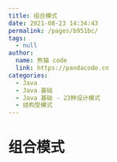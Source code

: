 ```yaml
---
title: 组合模式
date: 2021-08-23 14:34:43
permalink: /pages/b951bc/
tags: 
  - null
author: 
  name: 熊猫 code
  link: https://pandacode.cn
categories: 
  - Java
  - Java 基础
  - Java 基础 - 23种设计模式
  - 结构型模式
---
```


# 组合模式